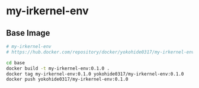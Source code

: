 # my-irkernel-env

## Base Image

```bash
# my-irkernel-env
# https://hub.docker.com/repository/docker/yokohide0317/my-irkernel-env/general

cd base
docker build -t my-irkernel-env:0.1.0 .
docker tag my-irkernel-env:0.1.0 yokohide0317/my-irkernel-env:0.1.0
docker push yokohide0317/my-irkernel-env:0.1.0

```

